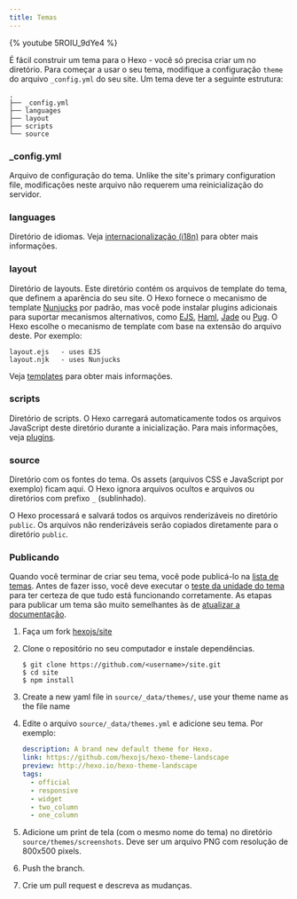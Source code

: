 ```yaml
---
title: Temas
---
```


{% youtube 5ROIU_9dYe4 %}

É fácil construir um tema para o Hexo - você só precisa criar um no diretório. Para começar a usar o seu tema, modifique a configuração `theme` do arquivo `_config.yml` do seu site. Um tema deve ter a seguinte estrutura:

```plain
.
├── _config.yml
├── languages
├── layout
├── scripts
└── source
```

### \_config.yml

Arquivo de configuração do tema. Unlike the site's primary configuration file, modificações neste arquivo não requerem uma reinicialização do servidor.

### languages

Diretório de idiomas. Veja [internacionalização (i18n)](internationalization.html) para obter mais informações.

### layout

Diretório de layouts. Este diretório contém os arquivos de template do tema, que definem a aparência do seu site. O Hexo fornece o mecanismo de template [Nunjucks][] por padrão, mas você pode instalar plugins adicionais para suportar mecanismos alternativos, como [EJS][], [Haml][], [Jade][] ou [Pug][]. O Hexo escolhe o mecanismo de template com base na extensão do arquivo deste. Por exemplo:

```plain
layout.ejs   - uses EJS
layout.njk   - uses Nunjucks
```

Veja [templates](templates.html) para obter mais informações.

### scripts

Diretório de scripts. O Hexo carregará automaticamente todos os arquivos JavaScript deste diretório durante a inicialização. Para mais informações, veja [plugins](plugins.html).

### source

Diretório com os fontes do tema. Os assets (arquivos CSS e JavaScript por exemplo) ficam aqui. O Hexo ignora arquivos ocultos e arquivos ou diretórios com prefixo `_` (sublinhado).

O Hexo processará e salvará todos os arquivos renderizáveis no diretório `public`. Os arquivos não renderizáveis serão copiados diretamente para o diretório `public`.

### Publicando

Quando você terminar de criar seu tema, você pode publicá-lo na [lista de temas](/themes). Antes de fazer isso, você deve executar o [teste da unidade do tema](https://github.com/hexojs/hexo-theme-unit-test) para ter certeza de que tudo está funcionando corretamente. As etapas para publicar um tema são muito semelhantes às de [atualizar a documentação](contributing.html#Updating_Documentation).

1. Faça um fork [hexojs/site][]
2. Clone o repositório no seu computador e instale dependências.

   ```shell
   $ git clone https://github.com/<username>/site.git
   $ cd site
   $ npm install
   ```

3. Create a new yaml file in `source/_data/themes/`, use your theme name as the file name

4. Edite o arquivo `source/_data/themes.yml` e adicione seu tema. Por exemplo:

   ```yaml
   description: A brand new default theme for Hexo.
   link: https://github.com/hexojs/hexo-theme-landscape
   preview: http://hexo.io/hexo-theme-landscape
   tags:
     - official
     - responsive
     - widget
     - two_column
     - one_column
   ```

5. Adicione um print de tela (com o mesmo nome do tema) no diretório `source/themes/screenshots`. Deve ser um arquivo PNG com resolução de 800x500 pixels.
6. Push the branch.
7. Crie um pull request e descreva as mudanças.

[EJS]: https://github.com/hexojs/hexo-renderer-ejs
[Haml]: https://github.com/hexojs/hexo-renderer-haml
[Jade]: https://github.com/hexojs/hexo-renderer-jade
[Pug]: https://github.com/maxknee/hexo-render-pug
[hexojs/site]: https://github.com/hexojs/site
[Nunjucks]: https://mozilla.github.io/nunjucks/

